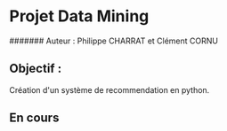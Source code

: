 # Projet Data Mining 
####### Auteur : Philippe CHARRAT et Clément CORNU

## Objectif : 
Création d'un système de recommendation en python. 

## En cours 
